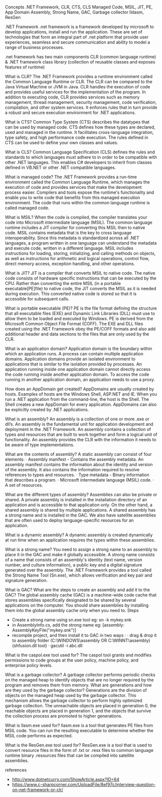 Concepts
.NET Framework, CLR, CTS, CLS
Managed Code, MSIL, JIT, PE, App Domain
Assembly, Strong Name, GAC, Garbage collector
Ildasm, ResGen

.NET Framework
.net framework is a framework developed by microsoft to develop applications, install and run the application. These are set of technologies that form an integral part of .net platform that provide user experiences, seamless and secure communication and ability to model a range of business processes.

.net framework has two main components CLR (common language runtime) & .NET framework class library (collection of reusable classes and exposes features of runtime)

What is CLR?
The .NET Framework provides a runtime environment called the Common Language Runtime or CLR. The CLR can be compared to the Java Virtual Machine or JVM in Java. CLR handles the execution of code and provides useful services for the implementation of the program. In addition to executing code, CLR provides services such as memory management, thread management, security management, code verification, compilation, and other system services. It enforces rules that in turn provide a robust and secure execution environment for .NET applications.


What is CTS?
Common Type System (CTS) describes the datatypes that can be used by managed code. CTS defines how these types are declared, used and managed in the runtime. It facilitates cross-language integration, type safety, and high performance code execution. The rules defined in CTS can be used to define your own classes and values.


What is CLS?
Common Language Specification (CLS) defines the rules and standards to which languages must adhere to in order to be compatible with other .NET languages. This enables C# developers to inherit from classes defined in VB.NET or other .NET compatible languages.


What is managed code?
The .NET Framework provides a run-time environment called the Common Language Runtime, which manages the execution of code and provides services that make the development process easier. Compilers and tools expose the runtime's functionality and enable you to write code that benefits from this managed execution environment. The code that runs within the common language runtime is called managed code.


What is MSIL?
When the code is compiled, the compiler translates your code into Microsoft intermediate language (MSIL). The common language runtime includes a JIT compiler for converting this MSIL then to native code.
MSIL contains metadata that is the key to cross language interoperability. Since this metadata is standardized across all .NET languages, a program written in one language can understand the metadata and execute code, written in a different language. MSIL includes instructions for loading, storing, initializing, and calling methods on objects, as well as instructions for arithmetic and logical operations, control flow, direct memory access, exception handling, and other operations.


What is JIT?
JIT is a compiler that converts MSIL to native code. The native code consists of hardware specific instructions that can be executed by the CPU.
Rather than converting the entire MSIL (in a portable executable[PE]file) to native code, the JIT converts the MSIL as it is needed during execution. This converted native code is stored so that it is accessible for subsequent calls.


What is portable executable (PE)?
PE is the file format defining the structure that all executable files (EXE) and Dynamic Link Libraries (DLL) must use to allow them to be loaded and executed by Windows. PE is derived from the Microsoft Common Object File Format (COFF). The EXE and DLL files created using the .NET Framework obey the PE/COFF formats and also add additional header and data sections to the files that are only used by the CLR.


What is an application domain?
Application domain is the boundary within which an application runs. A process can contain multiple application domains. Application domains provide an isolated environment to applications that is similar to the isolation provided by processes. An application running inside one application domain cannot directly access the code running inside another application domain. To access the code running in another application domain, an application needs to use a proxy.


How does an AppDomain get created? 
AppDomains are usually created by hosts. Examples of hosts are the Windows Shell, ASP.NET and IE. When you run a .NET application from the command-line, the host is the Shell. The Shell creates a new AppDomain for every application. AppDomains can also be explicitly created by .NET applications.


What is an assembly?
An assembly is a collection of one or more .exe or dll’s. An assembly is the fundamental unit for application development and deployment in the .NET Framework. An assembly contains a collection of types and resources that are built to work together and form a logical unit of functionality. An assembly provides the CLR with the information it needs to be aware of type implementations.


What are the contents of assembly?
A static assembly can consist of four elements:
·         Assembly manifest - Contains the assembly metadata. An assembly manifest contains the information about the identity and version of the assembly. It also contains the information required to resolve references to types and resources.
·         Type metadata - Binary information that describes a program.
·         Microsoft intermediate language (MSIL) code.
·         A set of resources.


What are the different types of assembly?
Assemblies can also be private or shared. A private assembly is installed in the installation directory of an application and is accessible to that application only. On the other hand, a shared assembly is shared by multiple applications. A shared assembly has a strong name and is installed in the GAC.
We also have satellite assemblies that are often used to deploy language-specific resources for an application.


What is a dynamic assembly?
A dynamic assembly is created dynamically at run time when an application requires the types within these assemblies.


What is a strong name?
You need to assign a strong name to an assembly to place it in the GAC and make it globally accessible. A strong name consists of a name that consists of an assembly's identity (text name, version number, and culture information), a public key and a digital signature generated over the assembly.  The .NET Framework provides a tool called the Strong Name Tool (Sn.exe), which allows verification and key pair and signature generation.


What is GAC? What are the steps to create an assembly and add it to the GAC?
The global assembly cache (GAC) is a machine-wide code cache that stores assemblies specifically designated to be shared by several applications on the computer. You should share assemblies by installing them into the global assembly cache only when you need to.
Steps
- Create a strong name using sn.exe tool eg: sn -k mykey.snk
- in AssemblyInfo.cs, add the strong name eg: [assembly: AssemblyKeyFile("mykey.snk")]
- recompile project, and then install it to GAC in two ways :
·         drag & drop it to assembly folder (C:\WINDOWS\assembly OR C:\WINNT\assembly) (shfusion.dll tool)
·         gacutil -i abc.dll


What is the caspol.exe tool used for?
The caspol tool grants and modifies permissions to code groups at the user policy, machine policy, and enterprise policy levels.


What is a garbage collector?
A garbage collector performs periodic checks on the managed heap to identify objects that are no longer required by the program and removes them from memory.
What are generations and how are they used by the garbage collector?
Generations are the division of objects on the managed heap used by the garbage collector. This mechanism allows the garbage collector to perform highly optimized garbage collection. The unreachable objects are placed in generation 0, the reachable objects are placed in generation 1, and the objects that survive the collection process are promoted to higher generations.


What is Ilasm.exe used for?
Ilasm.exe is a tool that generates PE files from MSIL code. You can run the resulting executable to determine whether the MSIL code performs as expected.


What is the ResGen.exe tool used for?
ResGen.exe is a tool that is used to convert resource files in the form of .txt or .resx files to common language runtime binary .resources files that can be compiled into satellite assemblies.



references 
- http://www.dotnetcurry.com/ShowArticle.aspx?ID=64
- https://www.c-sharpcorner.com/UploadFile/8ef97c/interview-question-on-net-framework-or-clr/

